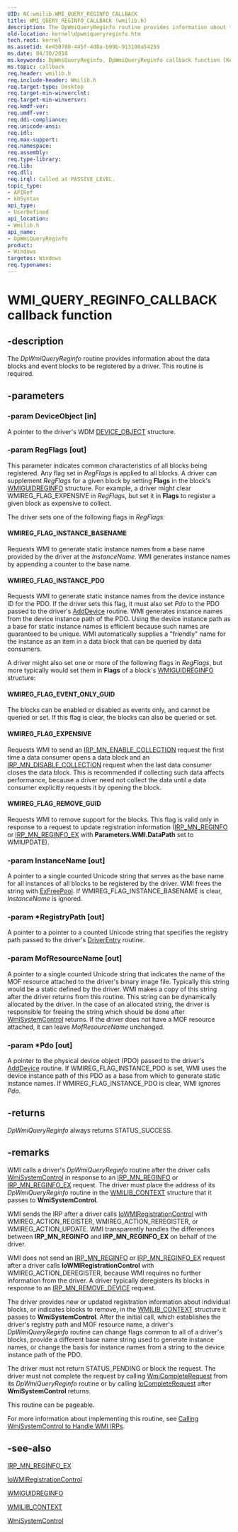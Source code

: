 ```yaml
---
UID: NC:wmilib.WMI_QUERY_REGINFO_CALLBACK
title: WMI_QUERY_REGINFO_CALLBACK (wmilib.h)
description: The DpWmiQueryReginfo routine provides information about the data blocks and event blocks to be registered by a driver. This routine is required.
old-location: kernel\dpwmiqueryreginfo.htm
tech.root: kernel
ms.assetid: 6e450788-445f-4d0a-b99b-913100a54259
ms.date: 04/30/2018
ms.keywords: DpWmiQueryReginfo, DpWmiQueryReginfo callback function [Kernel-Mode Driver Architecture], WMI_QUERY_REGINFO_CALLBACK, WMI_QUERY_REGINFO_CALLBACK callback, k903_61d9ad7d-1bdf-49d5-8a12-5bf0d6912ccc.xml, kernel.dpwmiqueryreginfo, wmilib/DpWmiQueryReginfo
ms.topic: callback
req.header: wmilib.h
req.include-header: Wmilib.h
req.target-type: Desktop
req.target-min-winverclnt: 
req.target-min-winversvr: 
req.kmdf-ver: 
req.umdf-ver: 
req.ddi-compliance: 
req.unicode-ansi: 
req.idl: 
req.max-support: 
req.namespace: 
req.assembly: 
req.type-library: 
req.lib: 
req.dll: 
req.irql: Called at PASSIVE_LEVEL.
topic_type:
- APIRef
- kbSyntax
api_type:
- UserDefined
api_location:
- Wmilib.h
api_name:
- DpWmiQueryReginfo
product:
- Windows
targetos: Windows
req.typenames: 
---
```


# WMI_QUERY_REGINFO_CALLBACK callback function


## -description


The <i>DpWmiQueryReginfo</i> routine provides information about the data blocks and event blocks to be registered by a driver. This routine is required.


## -parameters




### -param DeviceObject [in]

A pointer to the driver's WDM <a href="https://docs.microsoft.com/windows-hardware/drivers/ddi/content/wdm/ns-wdm-_device_object">DEVICE_OBJECT</a> structure.


### -param RegFlags [out]

This parameter indicates common characteristics of all blocks being registered. Any flag set in <i>RegFlags</i> is applied to all blocks. A driver can supplement <i>RegFlags</i> for a given block by setting <b>Flags</b> in the block's <a href="https://docs.microsoft.com/windows-hardware/drivers/ddi/content/wmilib/ns-wmilib-_wmiguidreginfo">WMIGUIDREGINFO</a> structure. For example, a driver might clear WMIREG_FLAG_EXPENSIVE in <i>RegFlags</i>, but set it in <b>Flags</b> to register a given block as expensive to collect.

The driver sets one of the following flags in <i>RegFlags</i>:





#### WMIREG_FLAG_INSTANCE_BASENAME

Requests WMI to generate static instance names from a base name provided by the driver at the <i>InstanceName</i>. WMI generates instance names by appending a counter to the base name.



#### WMIREG_FLAG_INSTANCE_PDO

Requests WMI to generate static instance names from the device instance ID for the PDO. If the driver sets this flag, it must also set <i>Pdo</i> to the PDO passed to the driver's <a href="https://docs.microsoft.com/windows-hardware/drivers/ddi/content/wdm/nc-wdm-driver_add_device">AddDevice</a> routine. WMI generates instance names from the device instance path of the PDO. Using the device instance path as a base for static instance names is efficient because such names are guaranteed to be unique. WMI automatically supplies a "friendly" name for the instance as an item in a data block that can be queried by data consumers.

A driver might also set one or more of the following flags in <i>RegFlags</i>, but more typically would set them in <b>Flags</b> of a block's <a href="https://docs.microsoft.com/windows-hardware/drivers/ddi/content/wmilib/ns-wmilib-_wmiguidreginfo">WMIGUIDREGINFO</a> structure:





#### WMIREG_FLAG_EVENT_ONLY_GUID

The blocks can be enabled or disabled as events only, and cannot be queried or set. If this flag is clear, the blocks can also be queried or set. 



#### WMIREG_FLAG_EXPENSIVE

Requests WMI to send an <a href="https://docs.microsoft.com/windows-hardware/drivers/kernel/irp-mn-enable-collection">IRP_MN_ENABLE_COLLECTION</a> request the first time a data consumer opens a data block and an <a href="https://docs.microsoft.com/windows-hardware/drivers/kernel/irp-mn-disable-collection">IRP_MN_DISABLE_COLLECTION</a> request when the last data consumer closes the data block. This is recommended if collecting such data affects performance, because a driver need not collect the data until a data consumer explicitly requests it by opening the block. 



#### WMIREG_FLAG_REMOVE_GUID

Requests WMI to remove support for the blocks. This flag is valid only in response to a request to update registration information (<a href="https://docs.microsoft.com/windows-hardware/drivers/kernel/irp-mn-reginfo">IRP_MN_REGINFO</a> or <a href="https://docs.microsoft.com/windows-hardware/drivers/kernel/irp-mn-reginfo-ex">IRP_MN_REGINFO_EX</a> with <b>Parameters.WMI.DataPath</b> set to WMIUPDATE).


### -param InstanceName [out]

A pointer to a single counted Unicode string that serves as the base name for all instances of all blocks to be registered by the driver. WMI frees the string with <a href="https://docs.microsoft.com/windows-hardware/drivers/ddi/content/ntddk/nf-ntddk-exfreepool">ExFreePool</a>. If WMIREG_FLAG_INSTANCE_BASENAME is clear, <i>InstanceName</i> is ignored.


### -param *RegistryPath [out]

A pointer to a pointer to a counted Unicode string that specifies the registry path passed to the driver's <a href="https://docs.microsoft.com/windows-hardware/drivers/storage/driverentry-of-ide-controller-minidriver">DriverEntry</a> routine. 


### -param MofResourceName [out]

A pointer to a single counted Unicode string that indicates the name of the MOF resource attached to the driver's binary image file. Typically this string would be a static defined by the driver. WMI makes a copy of this string after the driver returns from this routine. This string can be dynamically allocated by the driver. In the case of an allocated string, the driver is responsible for freeing the string which should be done after <a href="https://docs.microsoft.com/windows-hardware/drivers/ddi/content/wmilib/nf-wmilib-wmisystemcontrol">WmiSystemControl</a> returns. If the driver does not have a MOF resource attached, it can leave <i>MofResourceName</i> unchanged. 


### -param *Pdo [out]

A pointer to the physical device object (PDO) passed to the driver's <a href="https://docs.microsoft.com/windows-hardware/drivers/ddi/content/wdm/nc-wdm-driver_add_device">AddDevice</a> routine. If WMIREG_FLAG_INSTANCE_PDO is set, WMI uses the device instance path of this PDO as a base from which to generate static instance names. If WMIREG_FLAG_INSTANCE_PDO is clear, WMI ignores <i>Pdo</i>.


## -returns



<i>DpWmiQueryReginfo</i> always returns STATUS_SUCCESS.




## -remarks



WMI calls a driver's <i>DpWmiQueryReginfo</i> routine after the driver calls <a href="https://docs.microsoft.com/windows-hardware/drivers/ddi/content/wmilib/nf-wmilib-wmisystemcontrol">WmiSystemControl</a> in response to an <a href="https://docs.microsoft.com/windows-hardware/drivers/kernel/irp-mn-reginfo">IRP_MN_REGINFO</a> or <a href="https://docs.microsoft.com/windows-hardware/drivers/kernel/irp-mn-reginfo-ex">IRP_MN_REGINFO_EX</a> request. The driver must place the address of its <i>DpWmiQueryReginfo</i> routine in the <a href="https://docs.microsoft.com/windows-hardware/drivers/ddi/content/wmilib/ns-wmilib-_wmilib_context">WMILIB_CONTEXT</a> structure that it passes to <b>WmiSystemControl</b>.

WMI sends the IRP after a driver calls <a href="https://docs.microsoft.com/windows-hardware/drivers/ddi/content/wdm/nf-wdm-iowmiregistrationcontrol">IoWMIRegistrationControl</a> with WMIREG_ACTION_REGISTER, WMIREG_ACTION_REREGISTER, or WMIREG_ACTION_UPDATE. WMI transparently handles the differences between <b>IRP_MN_REGINFO</b> and <b>IRP_MN_REGINFO_EX</b> on behalf of the driver.

WMI does not send an <a href="https://docs.microsoft.com/windows-hardware/drivers/kernel/irp-mn-reginfo">IRP_MN_REGINFO</a> or <a href="https://docs.microsoft.com/windows-hardware/drivers/kernel/irp-mn-reginfo-ex">IRP_MN_REGINFO_EX</a> request after a driver calls <b>IoWMIRegistrationControl</b> with WMIREG_ACTION_DEREGISTER, because WMI requires no further information from the driver. A driver typically deregisters its blocks in response to an <a href="https://docs.microsoft.com/windows-hardware/drivers/kernel/irp-mn-remove-device">IRP_MN_REMOVE_DEVICE</a> request. 

The driver provides new or updated registration information about individual blocks, or indicates blocks to remove, in the <a href="https://docs.microsoft.com/windows-hardware/drivers/ddi/content/wmilib/ns-wmilib-_wmilib_context">WMILIB_CONTEXT</a> structure it passes to <b>WmiSystemControl</b>. After the initial call, which establishes the driver's registry path and MOF resource name, a driver's <i>DpWmiQueryReginfo</i> routine can change flags common to all of a driver's blocks, provide a different base name string used to generate instance names, or change the basis for instance names from a string to the device instance path of the PDO. 

The driver must not return STATUS_PENDING or block the request. The driver must not complete the request by calling <a href="https://docs.microsoft.com/windows-hardware/drivers/ddi/content/wmilib/nf-wmilib-wmicompleterequest">WmiCompleteRequest</a> from its <i>DpWmiQueryReginfo</i> routine or by calling <a href="https://docs.microsoft.com/windows-hardware/drivers/ddi/content/wdm/nf-wdm-iocompleterequest">IoCompleteRequest</a> after <b>WmiSystemControl</b> returns.

This routine can be pageable.

For more information about implementing this routine, see <a href="https://docs.microsoft.com/windows-hardware/drivers/kernel/calling-wmisystemcontrol-to-handle-wmi-irps">Calling WmiSystemControl to Handle WMI IRPs</a>.




## -see-also




<a href="https://docs.microsoft.com/windows-hardware/drivers/kernel/irp-mn-reginfo-ex">IRP_MN_REGINFO_EX</a>



<a href="https://docs.microsoft.com/windows-hardware/drivers/ddi/content/wdm/nf-wdm-iowmiregistrationcontrol">IoWMIRegistrationControl</a>



<a href="https://docs.microsoft.com/windows-hardware/drivers/ddi/content/wmilib/ns-wmilib-_wmiguidreginfo">WMIGUIDREGINFO</a>



<a href="https://docs.microsoft.com/windows-hardware/drivers/ddi/content/wmilib/ns-wmilib-_wmilib_context">WMILIB_CONTEXT</a>



<a href="https://docs.microsoft.com/windows-hardware/drivers/ddi/content/wmilib/nf-wmilib-wmisystemcontrol">WmiSystemControl</a>
 

 

